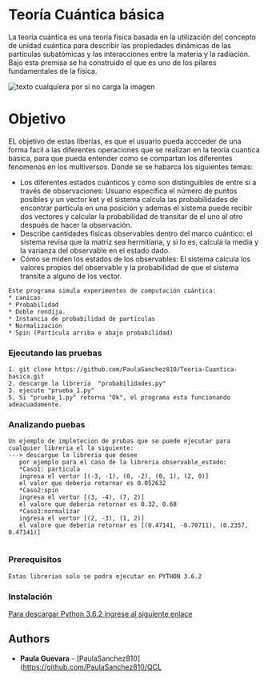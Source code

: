 # **Teoría Cuántica básica**

La teoría cuántica es una teoría física basada en la utilización del concepto de unidad cuántica para describir las propiedades dinámicas de las partículas subatómicas y las interacciones entre la materia y la radiación. Bajo esta premisa se ha construido el que es uno de los pilares fundamentales de la física.

![texto cualquiera por si no carga la imagen](https://3.bp.blogspot.com/-V_EsiBBfKCA/V8skKd0WQGI/AAAAAAAAPhc/HjiTARB768kuIaj3eerbC6rjTLBWHbMpwCLcB/s1600/Universos%2Bparalelos%252C%2Bmultiversos%2By%2Bomniversos.jpg)

# Objetivo

EL objetivo de estas liberias, es que el usuario  pueda accceder de una forma facil a las diferentes operaciones que se realizan en la teoria cuantica basica, para que pueda entender como se compartan los diferentes fenomenos en los multiversos.
Donde se se habarca los siguientes temas:
* Los diferentes estados cuánticos y cómo son distinguibles de entre sí a través de observaciones:
Usuario especifica el número de puntos posibles y un vector ket y el sistema calcula las probabilidades de encontrar partícula en una posición y ademas el sistema puede recibir dos vectores y calcular la probabilidad de transitar de el uno al otro después de hacer la observación.
* Describe cantidades físicas observables dentro del marco cuántico:
 el sistema revisa que la matriz sea hermitiana, y si lo es, calcula la media y la varianza del observable en el estado dado.
* Cómo se miden los estados de los observables:
El sistema calcula los valores propios del observable y la probabilidad de que el sistema transite a alguno de los vector.
```
Este programa simula experimentos de computación cuántica:
* canicas
* Probabilidad
* Doble rendija.
* Instancia de probabilidad de partículas
* Normalización
* Spin (Partícula arriba o abajo probabilidad) 
```

### Ejecutando las pruebas
```
1. git clone https://github.com/PaulaSanchez810/Teoria-Cuantica-basica.git
2. descarge la libreria  "probabilidades.py"
3. ejecute "prueba_1.py"
5. Si "prueba_1.py" retorna "Ok", el programa esta funcionando adeacuadamente.
```
### Analizando puebas 
```
Un ejemplo de impletecion de prubas que se puede ejecutar para cualquier libreria el la siguiente:
---> descargue la libreria que desee
   por ejemplo para el caso de la libreria observable_estado:
   *Caso1: particula
   ingresa el vertor [(-3, -1), (0, -2), (0, 1), (2, 0)]
   el valor que deberia retornar es 0.052632
   *Caso2:spin
   ingresa el vertor [(3, -4), (7, 2)]
   el valore que deberia retornar es 0.32, 0.68
   *Caso3:normalizar
   ingresa el vertor [(2, -3), (1, 2)]
   el valore que deberia retornar es [(0.47141, -0.70711), (0.2357, 0.47141)]
   
```

### Prerequisitos
```
Estas librerias solo se podra ejecutar en PYTHON 3.6.2
```

### Instalación

[Para descargar Python 3.6.2 ingrese al siguiente enlace ](https://www.python.org/downloads/)

## Authors

* **Paula Guevara** - [PaulaSanchez810](https://github.com/PaulaSanchez810/QCL
